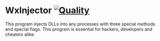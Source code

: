 # WxInjector [![Quality](https://app.codacy.com/project/badge/Grade/e657d075f2c54e30851042bd345b9deb)](https://www.codacy.com/manual/dentolos19/WxInjector?utm_source=github.com&amp;utm_medium=referral&amp;utm_content=dentolos19/WxInjector&amp;utm_campaign=Badge_Grade)

This program injects DLLs into any processes with three special methods and special flags. This program is essential for hackers, developers and cheaters alike.